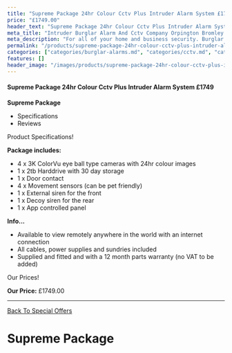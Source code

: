 ```yaml
---
title: "Supreme Package 24hr Colour Cctv Plus Intruder Alarm System £1749"
price: "£1749.00"
header_text: "Supreme Package 24hr Colour Cctv Plus Intruder Alarm System £1749"
meta_title: "Intruder Burglar Alarm And Cctv Company Orpington Bromley Eltham - My Alarm Security"
meta_description: "For all of your home and business security. Burglar Alarm Servicing, Burglar Alarm Installation, Alarm Battery and CCTV in Orpington. Call 020 8302 4065"
permalink: "/products/supreme-package-24hr-colour-cctv-plus-intruder-alarm-system-1749/"
categories: ["categories/burglar-alarms.md", "categories/cctv.md", "categories/special-offers.md"]
features: []
header_image: "/images/products/supreme-package-24hr-colour-cctv-plus-intruder-alarm-system-1749.webp"
---
```


#### Supreme Package 24hr Colour Cctv Plus Intruder Alarm System £1749

**Supreme Package**

-   Specifications
-   Reviews

Product Specifications!


**Package includes:**

- 4 x 3K ColorVu eye ball type cameras with 24hr colour images
- 1 x 2tb Harddrive with 30 day storage
- 1 x Door contact
- 4 x Movement sensors (can be pet friendly)
- 1 x External siren for the front
- 1 x Decoy siren for the rear
- 1 x App controlled panel

**Info...**

- Available to view remotely anywhere in the world with an internet connection
- All cables, power supplies and sundries included
- Supplied and fitted and with a 12 month parts warranty (no VAT to be added)


Our Prices!


**Our Price:** £1749.00


------------------------------------------------------------------------

[ Back To Special Offers](/categories/special-offers/)

# Supreme Package